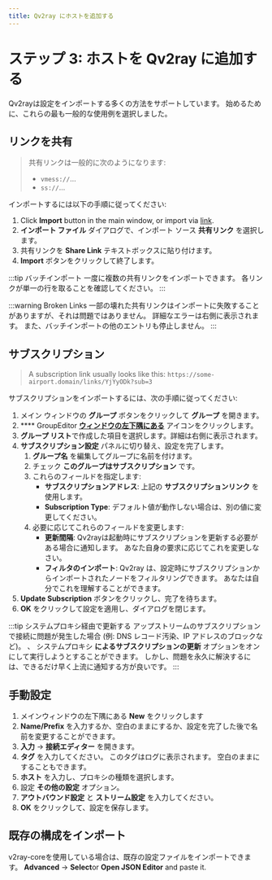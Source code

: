 ```yaml
---
title: Qv2ray にホストを追加する
---
```


# ステップ 3: ホストを Qv2ray に追加する

Qv2rayは設定をインポートする多くの方法をサポートしています。 始めるために、これらの最も一般的な使用例を選択しました。

## リンクを共有

> 共有リンクは一般的に次のようになります:
> 
> - `vmess://`...
> - `ss://`...

インポートするには以下の手順に従ってください:

1. Click **Import** button in the main window, or import via [link](qv2ray://open/import/link).
2. **インポート ファイル** ダイアログで、インポート ソース **共有リンク** を選択します。
3. 共有リンクを **Share Link** テキストボックスに貼り付けます。
4. **Import** ボタンをクリックして終了します。

:::tip バッチインポート 一度に複数の共有リンクをインポートできます。 各リンクが単一の行を取ることを確認してください。 :::

:::warning Broken Links 一部の壊れた共有リンクはインポートに失敗することがありますが、それは問題ではありません。 詳細なエラーは右側に表示されます。 また、バッチインポートの他のエントリも停止しません。 :::

## サブスクリプション

> A subscription link usually looks like this: `https://some-airport.domain/links/YjYyODk?sub=3`

サブスクリプションをインポートするには、次の手順に従ってください:

1. メイン ウィンドウの **グループ** ボタンをクリックして **グループ** を開きます。
2. **** GroupEditor **[ウィンドウの左下隅にある](qv2ray://open/group/connection)** アイコンをクリックします。
3. **グループ リスト**で作成した項目を選択します。詳細は右側に表示されます。
4. **サブスクリプション設定** パネルに切り替え、設定を完了します。
   1. **グループ名** を編集してグループに名前を付けます。
   2. チェック **このグループはサブスクリプション** です。
   3. これらのフィールドを指定します:
      - **サブスクリプションアドレス**: 上記の **サブスクリプションリンク** を使用します。
      - **Subscription Type**: デフォルト値が動作しない場合は、別の値に変更してください。
   4. 必要に応じてこれらのフィールドを変更します:
      - **更新間隔**: Qv2rayは起動時にサブスクリプションを更新する必要がある場合に通知します。 あなた自身の要求に応じてこれを変更しなさい。
      - **フィルタのインポート**: Qv2ray は、設定時にサブスクリプションからインポートされたノードをフィルタリングできます。 あなたは自分でこれを理解することができます。
5. **Update Subscription** ボタンをクリックし、完了を待ちます。
6. **OK** をクリックして設定を適用し、ダイアログを閉じます。

:::tip システムプロキシ経由で更新する アップストリームのサブスクリプションで接続に問題が発生した場合 (例: DNS レコード汚染、IP アドレスのブロックなど)。 、 システムプロキシ **によるサブスクリプションの更新** オプションをオンにして実行しようとすることができます。 しかし、問題を永久に解決するには、できるだけ早く上流に通知する方が良いです。 :::

## 手動設定

1. メインウィンドウの左下隅にある **New** をクリックします
2. **Name/Prefix** を入力するか、空白のままにするか、設定を完了した後で名前を変更することができます。
3. **入力** -> **接続エディター** を開きます。
4. **タグ** を入力してください。 このタグはログに表示されます。 空白のままにすることもできます。
5. **ホスト** を入力し、プロキシの種類を選択します。
6. 設定 **その他の設定** オプション。
7. **アウトバウンド設定** と **ストリーム設定** を入力してください。
8. **OK** をクリックして、設定を保存します。

## 既存の構成をインポート

v2ray-coreを使用している場合は、既存の設定ファイルをインポートできます。 **Advanced** -> **Select**or **Open JSON Editor** and paste it.
